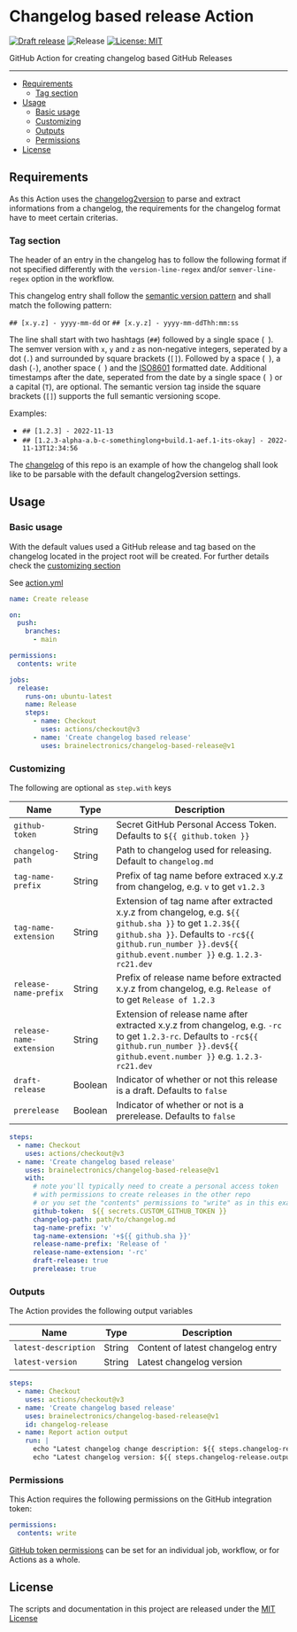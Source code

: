 # Changelog based release Action

[![Draft release](https://github.com/brainelectronics/changelog-based-release/actions/workflows/release.yml/badge.svg)](https://github.com/brainelectronics/changelog-based-release/actions/workflows/release.yml)
![Release](https://img.shields.io/github/v/release/brainelectronics/changelog-based-release?include_prereleases&color=success)
[![License: MIT](https://img.shields.io/badge/License-MIT-yellow.svg)](https://opensource.org/licenses/MIT)

GitHub Action for creating changelog based GitHub Releases

---

<!-- MarkdownTOC -->

- [Requirements](#requirements)
  - [Tag section](#tag-section)
- [Usage](#usage)
  - [Basic usage](#basic-usage)
  - [Customizing](#customizing)
  - [Outputs](#outputs)
  - [Permissions](#permissions)
- [License](#license)

<!-- /MarkdownTOC -->

## Requirements

As this Action uses the [changelog2version](https://github.com/brainelectronics/changelog2version)
to parse and extract informations from a changelog, the requirements for the
changelog format have to meet certain criterias.

### Tag section

The header of an entry in the changelog has to follow the following format if
not specified differently with the `version-line-regex` and/or `semver-line-regex`
option in the workflow.

This changelog entry shall follow the
[semantic version pattern](https://semver.org/) and shall match the following
pattern:

`## [x.y.z] - yyyy-mm-dd` or `## [x.y.z] - yyyy-mm-ddThh:mm:ss`

The line shall start with two hashtags (`##`) followed by a single space (` `).
The semver version with `x`, `y` and `z` as non-negative integers, seperated
by a dot (`.`) and surrounded by square brackets (`[]`). Followed by a space
(` `), a dash (`-`), another space (` `) and the
[ISO8601](https://www.iso.org/iso-8601-date-and-time-format.html) formatted
date. Additional timestamps after the date, seperated from the date by a
single space (` `) or a capital (`T`), are optional. The semantic version tag
inside the square brackets (`[]`) supports the full semantic versioning scope.

Examples:

- `## [1.2.3] - 2022-11-13`
- `## [1.2.3-alpha-a.b-c-somethinglong+build.1-aef.1-its-okay] - 2022-11-13T12:34:56`

The [changelog](changelog.md) of this repo is an example of how the changelog
shall look like to be parsable with the default changelog2version settings.

## Usage

### Basic usage

With the default values used a GitHub release and tag based on the changelog
located in the project root will be created. For further details check the
[customizing section](#customizing)

See [action.yml](action.yml)

```yaml
name: Create release

on:
  push:
    branches:
      - main

permissions:
  contents: write

jobs:
  release:
    runs-on: ubuntu-latest
    name: Release
    steps:
      - name: Checkout
        uses: actions/checkout@v3
      - name: 'Create changelog based release'
        uses: brainelectronics/changelog-based-release@v1
```

### Customizing

The following are optional as `step.with` keys

| Name                      | Type    | Description                                                                                                                                                                                                                                                                                                                                                                                                                                     |
| ------------------------- | ------- | --------------------------------------------------------------------------------------------------------------------------------------------------------------------------------------------------------------------- |
| `github-token`            | String  | Secret GitHub Personal Access Token. Defaults to `${{ github.token }}`                                                                                                                                                |
| `changelog-path`          | String  | Path to changelog used for releasing. Default to `changelog.md`                                                                                                                                                       |
| `tag-name-prefix`         | String  | Prefix of tag name before extraced x.y.z from changelog, e.g. `v` to get `v1.2.3`                                                                                                                                     |
| `tag-name-extension`      | String  | Extension of tag name after extracted x.y.z from changelog, e.g. `${{ github.sha }}` to get `1.2.3${{ github.sha }}`. Defaults to `-rc${{ github.run_number }}.dev${{ github.event.number }}` e.g. `1.2.3-rc21.dev`   |
| `release-name-prefix`     | String  | Prefix of release name before extracted x.y.z from changelog, e.g. `Release of ` to get `Release of 1.2.3`                                                                                                            |
| `release-name-extension`  | String  | Extension of release name after extracted x.y.z from changelog, e.g. `-rc` to get `1.2.3-rc`. Defaults to `-rc${{ github.run_number }}.dev${{ github.event.number }}` e.g. `1.2.3-rc21.dev`                           |
| `draft-release`           | Boolean | Indicator of whether or not this release is a draft. Defaults to `false`                                                                                                                                              |
| `prerelease`              | Boolean | Indicator of whether or not is a prerelease. Defaults to `false`                                                                                                                                                      |

```yaml
steps:
  - name: Checkout
    uses: actions/checkout@v3
  - name: 'Create changelog based release'
    uses: brainelectronics/changelog-based-release@v1
    with:
      # note you'll typically need to create a personal access token
      # with permissions to create releases in the other repo
      # or you set the "contents" permissions to "write" as in this example
      github-token:  ${{ secrets.CUSTOM_GITHUB_TOKEN }}
      changelog-path: path/to/changelog.md
      tag-name-prefix: 'v'
      tag-name-extension: '+${{ github.sha }}'
      release-name-prefix: 'Release of '
      release-name-extension: '-rc'
      draft-release: true
      prerelease: true
```

### Outputs

The Action provides the following output variables

| Name                  | Type    | Description                                                                                                                                                                                                                                                                                                                                                                                                                                     |
| --------------------- | ------- | --------------------------------- |
| `latest-description`  | String  | Content of latest changelog entry |
| `latest-version`      | String  | Latest changelog version          |

```yaml
steps:
  - name: Checkout
    uses: actions/checkout@v3
  - name: 'Create changelog based release'
    uses: brainelectronics/changelog-based-release@v1
    id: changelog-release
  - name: Report action output
    run: |
      echo "Latest changelog change description: ${{ steps.changelog-release.outputs.latest-description }}"
      echo "Latest changelog version: ${{ steps.changelog-release.outputs.latest-version }}"
```

### Permissions

This Action requires the following permissions on the GitHub integration token:

```yaml
permissions:
  contents: write
```

[GitHub token permissions](https://docs.github.com/en/actions/security-guides/automatic-token-authentication#permissions-for-the-github_token)
can be set for an individual job, workflow, or for Actions as a whole.

## License

The scripts and documentation in this project are released under the
[MIT License](LICENSE)
